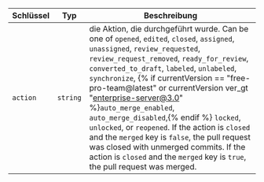 | Schlüssel | Typ      | Beschreibung                                                                                                                                                                                                                                                                                                                                                                                                                                                                                                                                                                                                                                 |
| --------- | -------- | -------------------------------------------------------------------------------------------------------------------------------------------------------------------------------------------------------------------------------------------------------------------------------------------------------------------------------------------------------------------------------------------------------------------------------------------------------------------------------------------------------------------------------------------------------------------------------------------------------------------------------------------- |
| `action`  | `string` | die Aktion, die durchgeführt wurde. Can be one of `opened`, `edited`, `closed`, `assigned`, `unassigned`, `review_requested`, `review_request_removed`, `ready_for_review`, `converted_to_draft`, `labeled`, `unlabeled`, `synchronize`, {% if currentVersion == "free-pro-team@latest" or currentVersion ver_gt "enterprise-server@3.0" %}`auto_merge_enabled`, `auto_merge_disabled`,{% endif %} `locked`, `unlocked`, or `reopened`. If the action is `closed` and the `merged` key is `false`, the pull request was closed with unmerged commits. If the action is `closed` and the `merged` key is `true`, the pull request was merged. |
